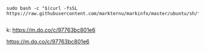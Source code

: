 

```


sudo bash -c "$(curl -fsSL https://raw.githubusercontent.com/markternu/markinfo/master/ubuntu/sh/firefox.sh)"


```



k: https://m.do.co/c/97763bc801e6

https://m.do.co/c/97763bc801e6

